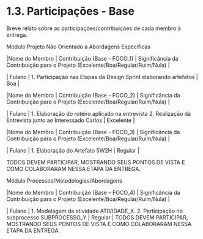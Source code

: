 # 1.3. Participações - Base

Breve relato sobre as participações/contribuições de cada membro à entrega. 

Módulo Projeto Não Orientado a Abordagens Específicas

|Nome do Membro | Contribuição (Base - FOCO_1) | Significância da Contribuição para o Projeto (Excelente/Boa/Regular/Ruim/Nula) |

| Fulano  |  1. Participação nas Etapas da Design Sprint elaborando artefatos | Boa |

|Nome do Membro | Contribuição (Base - FOCO_2) | Significância da Contribuição para o Projeto (Excelente/Boa/Regular/Ruim/Nula) |

| Fulano  |  1. Elaboração do roteiro aplicado na entrevista 2. Realização da Entrevista junto ao Interessado Carlos | Excelente |

|Nome do Membro | Contribuição (Base - FOCO_3) | Significância da Contribuição para o Projeto (Excelente/Boa/Regular/Ruim/Nula) |

| Fulano  |  1. Elaboração do Artefato 5W2H | Regular |

TODOS DEVEM PARTICIPAR, MOSTRANDO SEUS PONTOS DE VISTA E COMO COLABORARAM NESSA ETAPA DA ENTREGA.


Módulo Processos/Metodologias/Abordagens

|Nome do Membro | Contribuição (Base – FOCO_4) | Significância da Contribuição para o Projeto (Excelente/Boa/Regular/Ruim/Nula) |

| Fulano  |  1. Modelagem da atividade ATIVIDADE_X. 2. Participação no subprocesso SUBPROCESSO_Y | Regular |
TODOS DEVEM PARTICIPAR, MOSTRANDO SEUS PONTOS DE VISTA E COMO COLABORARAM NESSA ETAPA DA ENTREGA.
